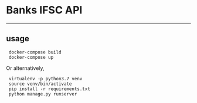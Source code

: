 # Banks IFSC API

----
## usage
     docker-compose build
     docker-compose up

Or alternatively,

     virtualenv -p python3.7 venv
     source venv/bin/activate
     pip install -r requirements.txt
     python manage.py runserver
